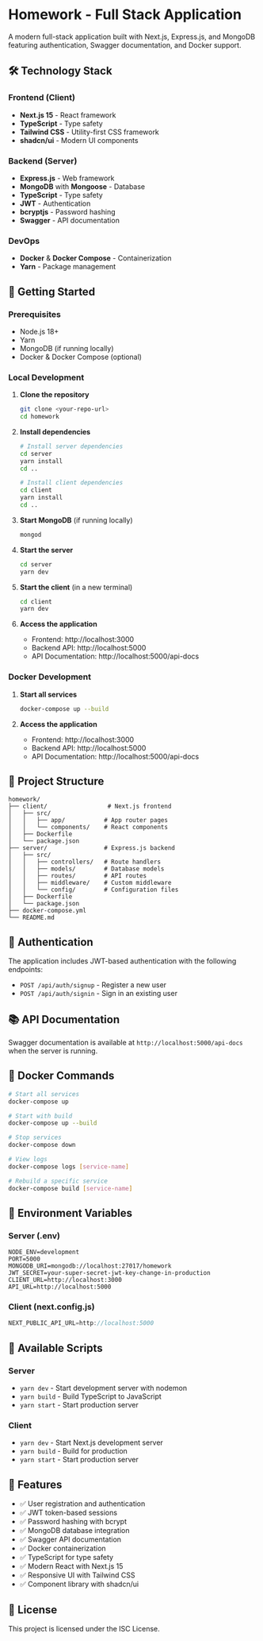 # Homework - Full Stack Application

A modern full-stack application built with Next.js, Express.js, and MongoDB featuring authentication, Swagger documentation, and Docker support.

## 🛠️ Technology Stack

### Frontend (Client)
- **Next.js 15** - React framework
- **TypeScript** - Type safety
- **Tailwind CSS** - Utility-first CSS framework
- **shadcn/ui** - Modern UI components

### Backend (Server)
- **Express.js** - Web framework
- **MongoDB** with **Mongoose** - Database
- **TypeScript** - Type safety
- **JWT** - Authentication
- **bcryptjs** - Password hashing
- **Swagger** - API documentation

### DevOps
- **Docker** & **Docker Compose** - Containerization
- **Yarn** - Package management

## 🚀 Getting Started

### Prerequisites
- Node.js 18+
- Yarn
- MongoDB (if running locally)
- Docker & Docker Compose (optional)

### Local Development

1. **Clone the repository**
   ```bash
   git clone <your-repo-url>
   cd homework
   ```

2. **Install dependencies**
   ```bash
   # Install server dependencies
   cd server
   yarn install
   cd ..
   
   # Install client dependencies
   cd client
   yarn install
   cd ..
   ```

3. **Start MongoDB** (if running locally)
   ```bash
   mongod
   ```

4. **Start the server**
   ```bash
   cd server
   yarn dev
   ```

5. **Start the client** (in a new terminal)
   ```bash
   cd client
   yarn dev
   ```

6. **Access the application**
   - Frontend: http://localhost:3000
   - Backend API: http://localhost:5000
   - API Documentation: http://localhost:5000/api-docs

### Docker Development

1. **Start all services**
   ```bash
   docker-compose up --build
   ```

2. **Access the application**
   - Frontend: http://localhost:3000
   - Backend API: http://localhost:5000
   - API Documentation: http://localhost:5000/api-docs

## 📁 Project Structure

```
homework/
├── client/                 # Next.js frontend
│   ├── src/
│   │   ├── app/           # App router pages
│   │   └── components/    # React components
│   ├── Dockerfile
│   └── package.json
├── server/                # Express.js backend
│   ├── src/
│   │   ├── controllers/   # Route handlers
│   │   ├── models/        # Database models
│   │   ├── routes/        # API routes
│   │   ├── middleware/    # Custom middleware
│   │   └── config/        # Configuration files
│   ├── Dockerfile
│   └── package.json
├── docker-compose.yml
└── README.md
```

## 🔐 Authentication

The application includes JWT-based authentication with the following endpoints:

- `POST /api/auth/signup` - Register a new user
- `POST /api/auth/signin` - Sign in an existing user

## 📚 API Documentation

Swagger documentation is available at `http://localhost:5000/api-docs` when the server is running.

## 🐳 Docker Commands

```bash
# Start all services
docker-compose up

# Start with build
docker-compose up --build

# Stop services
docker-compose down

# View logs
docker-compose logs [service-name]

# Rebuild a specific service
docker-compose build [service-name]
```

## 🔧 Environment Variables

### Server (.env)
```env
NODE_ENV=development
PORT=5000
MONGODB_URI=mongodb://localhost:27017/homework
JWT_SECRET=your-super-secret-jwt-key-change-in-production
CLIENT_URL=http://localhost:3000
API_URL=http://localhost:5000
```

### Client (next.config.js)
```javascript
NEXT_PUBLIC_API_URL=http://localhost:5000
```

## 🧪 Available Scripts

### Server
- `yarn dev` - Start development server with nodemon
- `yarn build` - Build TypeScript to JavaScript
- `yarn start` - Start production server

### Client
- `yarn dev` - Start Next.js development server
- `yarn build` - Build for production
- `yarn start` - Start production server

## 🎯 Features

- ✅ User registration and authentication
- ✅ JWT token-based sessions
- ✅ Password hashing with bcrypt
- ✅ MongoDB database integration
- ✅ Swagger API documentation
- ✅ Docker containerization
- ✅ TypeScript for type safety
- ✅ Modern React with Next.js 15
- ✅ Responsive UI with Tailwind CSS
- ✅ Component library with shadcn/ui

## 📝 License

This project is licensed under the ISC License.
